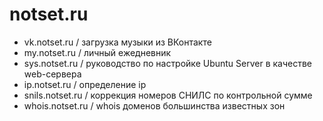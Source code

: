 # notset.ru

* vk.notset.ru / загрузка музыки из ВКонтакте  
* my.notset.ru / личный ежедневник
* sys.notset.ru / руководство по настройке Ubuntu Server в качестве web-сервера
* ip.notset.ru / определение ip
* snils.notset.ru / коррекция номеров СНИЛС по контрольной сумме
* whois.notset.ru / whois доменов большинства известных зон